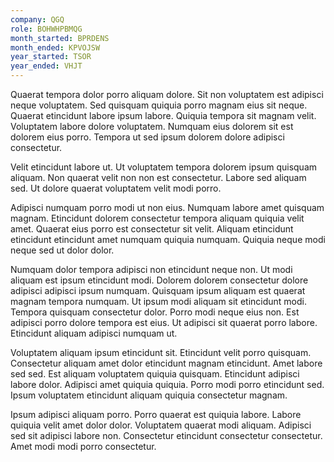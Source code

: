 ```yaml
---
company: QGQ
role: BOHWHPBMQG
month_started: BPRDENS
month_ended: KPVOJSW
year_started: TSOR
year_ended: VHJT
---
```


Quaerat tempora dolor porro aliquam dolore. Sit non voluptatem est adipisci neque voluptatem. Sed quisquam quiquia porro magnam eius sit neque. Quaerat etincidunt labore ipsum labore. Quiquia tempora sit magnam velit. Voluptatem labore dolore voluptatem. Numquam eius dolorem sit est dolorem eius porro. Tempora ut sed ipsum dolorem dolore adipisci consectetur.

Velit etincidunt labore ut. Ut voluptatem tempora dolorem ipsum quisquam aliquam. Non quaerat velit non non est consectetur. Labore sed aliquam sed. Ut dolore quaerat voluptatem velit modi porro.

Adipisci numquam porro modi ut non eius. Numquam labore amet quisquam magnam. Etincidunt dolorem consectetur tempora aliquam quiquia velit amet. Quaerat eius porro est consectetur sit velit. Aliquam etincidunt etincidunt etincidunt amet numquam quiquia numquam. Quiquia neque modi neque sed ut dolor dolor.

Numquam dolor tempora adipisci non etincidunt neque non. Ut modi aliquam est ipsum etincidunt modi. Dolorem dolorem consectetur dolore adipisci adipisci ipsum numquam. Quisquam ipsum aliquam est quaerat magnam tempora numquam. Ut ipsum modi aliquam sit etincidunt modi. Tempora quisquam consectetur dolor. Porro modi neque eius non. Est adipisci porro dolore tempora est eius. Ut adipisci sit quaerat porro labore. Etincidunt aliquam adipisci numquam ut.

Voluptatem aliquam ipsum etincidunt sit. Etincidunt velit porro quisquam. Consectetur aliquam amet dolor etincidunt magnam etincidunt. Amet labore sed sed. Est aliquam voluptatem quiquia quisquam. Etincidunt adipisci labore dolor. Adipisci amet quiquia quiquia. Porro modi porro etincidunt sed. Ipsum voluptatem etincidunt aliquam quiquia consectetur magnam.

Ipsum adipisci aliquam porro. Porro quaerat est quiquia labore. Labore quiquia velit amet dolor dolor. Voluptatem quaerat modi aliquam. Adipisci sed sit adipisci labore non. Consectetur etincidunt consectetur consectetur. Amet modi modi porro consectetur.
    